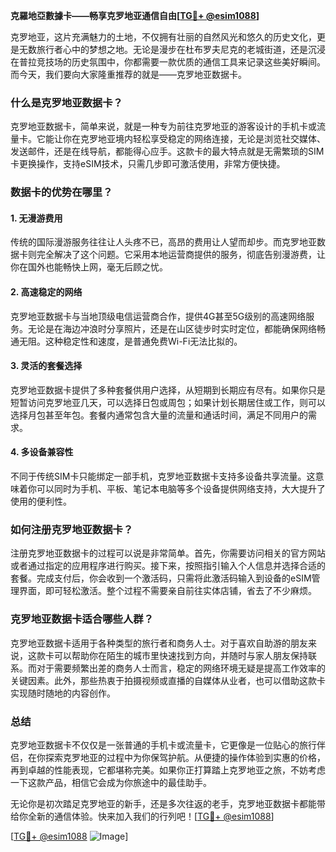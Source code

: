 **克羅地亞數據卡——畅享克罗地亚通信自由[[TG💪+ @esim1088](https://t.me/s/esim1088)]**

克罗地亚，这片充满魅力的土地，不仅拥有壮丽的自然风光和悠久的历史文化，更是无数旅行者心中的梦想之地。无论是漫步在杜布罗夫尼克的老城街道，还是沉浸在普拉竞技场的历史氛围中，你都需要一款优质的通信工具来记录这些美好瞬间。而今天，我们要向大家隆重推荐的就是——克罗地亚数据卡。

### 什么是克罗地亚数据卡？

克罗地亚数据卡，简单来说，就是一种专为前往克罗地亚的游客设计的手机卡或流量卡。它能让你在克罗地亚境内轻松享受稳定的网络连接，无论是浏览社交媒体、发送邮件，还是在线导航，都能得心应手。这款卡的最大特点就是无需繁琐的SIM卡更换操作，支持eSIM技术，只需几步即可激活使用，非常方便快捷。

### 数据卡的优势在哪里？

#### 1. **无漫游费用**
传统的国际漫游服务往往让人头疼不已，高昂的费用让人望而却步。而克罗地亚数据卡则完全解决了这个问题。它采用本地运营商提供的服务，彻底告别漫游费，让你在国外也能畅快上网，毫无后顾之忧。

#### 2. **高速稳定的网络**
克罗地亚数据卡与当地顶级电信运营商合作，提供4G甚至5G级别的高速网络服务。无论是在海边冲浪时分享照片，还是在山区徒步时实时定位，都能确保网络畅通无阻。这种稳定性和速度，是普通免费Wi-Fi无法比拟的。

#### 3. **灵活的套餐选择**
克罗地亚数据卡提供了多种套餐供用户选择，从短期到长期应有尽有。如果你只是短暂访问克罗地亚几天，可以选择日包或周包；如果计划长期居住或工作，则可以选择月包甚至年包。套餐内通常包含大量的流量和通话时间，满足不同用户的需求。

#### 4. **多设备兼容性**
不同于传统SIM卡只能绑定一部手机，克罗地亚数据卡支持多设备共享流量。这意味着你可以同时为手机、平板、笔记本电脑等多个设备提供网络支持，大大提升了使用的便利性。

### 如何注册克罗地亚数据卡？

注册克罗地亚数据卡的过程可以说是非常简单。首先，你需要访问相关的官方网站或者通过指定的应用程序进行购买。接下来，按照指引输入个人信息并选择合适的套餐。完成支付后，你会收到一个激活码，只需将此激活码输入到设备的eSIM管理界面，即可轻松激活。整个过程不需要亲自前往实体店铺，省去了不少麻烦。

### 克罗地亚数据卡适合哪些人群？

克罗地亚数据卡适用于各种类型的旅行者和商务人士。对于喜欢自助游的朋友来说，这款卡可以帮助你在陌生的城市里快速找到方向，并随时与家人朋友保持联系。而对于需要频繁出差的商务人士而言，稳定的网络环境无疑是提高工作效率的关键因素。此外，那些热衷于拍摄视频或直播的自媒体从业者，也可以借助这款卡实现随时随地的内容创作。

### 总结

克罗地亚数据卡不仅仅是一张普通的手机卡或流量卡，它更像是一位贴心的旅行伴侣，在你探索克罗地亚的过程中为你保驾护航。从便捷的操作体验到实惠的价格，再到卓越的性能表现，它都堪称完美。如果你正打算踏上克罗地亚之旅，不妨考虑一下这款产品，相信它会成为你旅途中的最佳助手。

无论你是初次踏足克罗地亚的新手，还是多次往返的老手，克罗地亚数据卡都能带给你全新的通信体验。快来加入我们的行列吧！[[TG💪+ @esim1088](https://t.me/s/esim1088)]

[[TG💪+ @esim1088](https://t.me/s/esim1088) ![Image](https://i.postimg.cc/4NQfJmqS/Snipaste-2025-05-13-00-14-12.png)]